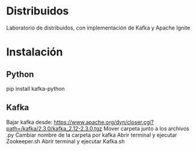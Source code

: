 # Distribuidos
Laboratorio de distribuidos, con implementación de Kafka y Apache Ignite

# Instalación
## Python
pip install kafka-python

## Kafka
Bajar kafka desde:
https://www.apache.org/dyn/closer.cgi?path=/kafka/2.3.0/kafka_2.12-2.3.0.tgz
Mover carpeta junto a los archivos .py
Cambiar nombre de la carpeta por kafka
Abrir terminal y ejecutar Zookeeper.sh
Abrir terminal y ejecutar Kafka.sh
